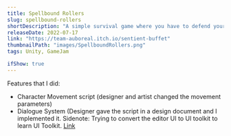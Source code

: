 ```yaml
---
title: Spellbound Rollers
slug: spellbound-rollers
shortDescription: "A simple survival game where you have to defend yourself against living dice with your own through utilizing several special powers: Fire, poison, ice etc... Collect the chips, gain XP and unlock more powers!"
releaseDate: 2022-07-17
link: "https://team-auboreal.itch.io/sentient-buffet"
thumbnailPath: "images/SpellboundRollers.png"
tags: Unity, GameJam

ifShow: true
---
```


Features that I did:
* Character Movement script (designer and artist changed the movement parameters)
* Dialogue System (Designer gave the script in a design document and I implemented it. Sidenote: Trying to convert the editor UI to UI toolkit to learn UI Toolkit. [Link](https://github.com/GnoxNahte/DialogueSystem)
<!-- TODO Add the correct link to the portfolio website -->